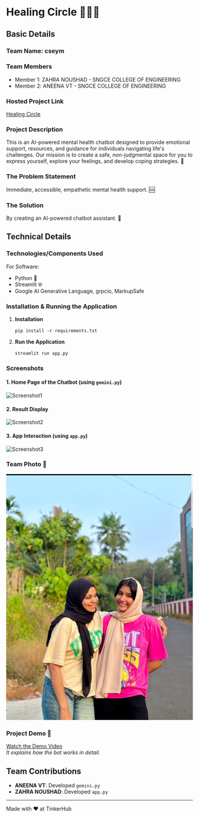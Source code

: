 # Healing Circle 🧘‍♀️💬

## Basic Details
### Team Name: cseym

### Team Members
- Member 1: ZAHRA NOUSHAD - SNGCE COLLEGE OF ENGINEERING
- Member 2: ANEENA VT - SNGCE COLLEGE OF ENGINEERING

### Hosted Project Link
[Healing Circle](https://healing-circle.streamlit.app/)

### Project Description
This is an AI-powered mental health chatbot designed to provide emotional support, resources, and guidance for individuals navigating life's challenges. Our mission is to create a safe, non-judgmental space for you to express yourself, explore your feelings, and develop coping strategies. 🌱

### The Problem Statement
Immediate, accessible, empathetic mental health support. 🆘

### The Solution
By creating an AI-powered chatbot assistant. 🤖

## Technical Details
### Technologies/Components Used
For Software:
- Python 🐍
- Streamlit 🌐
- Google AI Generative Language, grpcio, MarkupSafe

### Installation & Running the Application
1. **Installation**
   ```
   pip install -r requirements.txt
   ```

2. **Run the Application**
   ```
   streamlit run app.py
   ```

### Screenshots
#### 1. Home Page of the Chatbot (using `gemini.py`)
![Screenshot1](https://github.com/user-attachments/assets/06a7db96-3435-4b45-9f12-9e1f2372fae9)

#### 2. Result Display
![Screenshot2](https://github.com/user-attachments/assets/f15c4a04-9b6d-4125-a614-322dbf373e5c)

#### 3. App Interaction (using `app.py`)
![Screenshot3](https://github.com/user-attachments/assets/0b8e6a56-0013-4962-9c07-5fef568c6b23)

### Team Photo 📸
![Team Photo](/473dc6be-25cc-429e-bfad-8a6f9b21756f.jpg)

### Project Demo 🎥
[Watch the Demo Video](https://drive.google.com/drive/folders/1n7TBbQ47hszKG4TrwMBVRLq_xQ42OOKt?usp=drive_link)  
*It explains how the bot works in detail.*

## Team Contributions
- **ANEENA VT**: Developed `gemini.py`  
- **ZAHRA NOUSHAD**: Developed `app.py`

---
Made with ❤️ at TinkerHub
